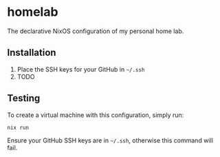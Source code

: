 # homelab
The declarative NixOS configuration of my personal home lab.

## Installation
1. Place the SSH keys for your GitHub in `~/.ssh`
2. TODO

## Testing
To create a virtual machine with this configuration, simply run:

```sh 
nix run
```

Ensure your GitHub SSH keys are in `~/.ssh`, otherwise this command will fail.
